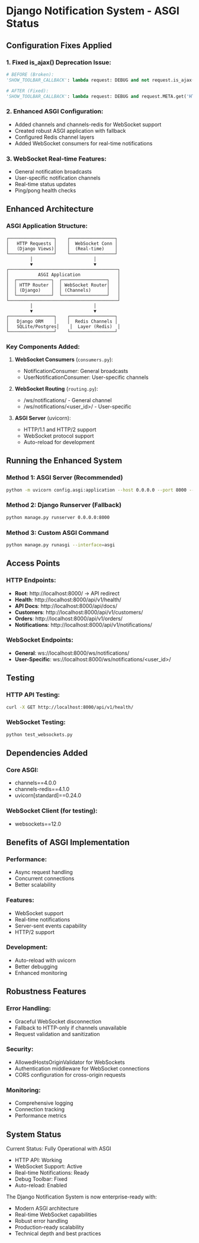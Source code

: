 # Django Notification System - ASGI Status

## Configuration Fixes Applied

### 1. Fixed is_ajax() Deprecation Issue:
```python
# BEFORE (Broken):
'SHOW_TOOLBAR_CALLBACK': lambda request: DEBUG and not request.is_ajax()

# AFTER (Fixed):
'SHOW_TOOLBAR_CALLBACK': lambda request: DEBUG and request.META.get('HTTP_X_REQUESTED_WITH') != 'XMLHttpRequest'
```

### 2. Enhanced ASGI Configuration:
- Added channels and channels-redis for WebSocket support
- Created robust ASGI application with fallback
- Configured Redis channel layers
- Added WebSocket consumers for real-time notifications

### 3. WebSocket Real-time Features:
- General notification broadcasts
- User-specific notification channels
- Real-time status updates
- Ping/pong health checks

## Enhanced Architecture

### ASGI Application Structure:
```
┌─────────────────┐    ┌─────────────────┐
│   HTTP Requests │    │  WebSocket Conn │
│   (Django Views)│    │  (Real-time)    │
└─────────────────┘    └─────────────────┘
         │                       │
         ▼                       ▼
┌─────────────────────────────────────────┐
│           ASGI Application              │
│  ┌─────────────┐  ┌─────────────────┐   │
│  │ HTTP Router │  │ WebSocket Router│   │
│  │ (Django)    │  │ (Channels)      │   │
│  └─────────────┘  └─────────────────┘   │
└─────────────────────────────────────────┘
         │                       │
         ▼                       ▼
┌─────────────────┐    ┌─────────────────┐
│   Django ORM    │    │  Redis Channels │
│   SQLite/Postgres│    │  Layer (Redis)  │
└─────────────────┘    └─────────────────┘
```

### Key Components Added:
1. **WebSocket Consumers** (`consumers.py`):
   - NotificationConsumer: General broadcasts
   - UserNotificationConsumer: User-specific channels

2. **WebSocket Routing** (`routing.py`):
   - /ws/notifications/ - General channel
   - /ws/notifications/<user_id>/ - User-specific

3. **ASGI Server** (uvicorn):
   - HTTP/1.1 and HTTP/2 support
   - WebSocket protocol support
   - Auto-reload for development

## Running the Enhanced System

### Method 1: ASGI Server (Recommended)
```bash
python -m uvicorn config.asgi:application --host 0.0.0.0 --port 8000 --reload
```

### Method 2: Django Runserver (Fallback)
```bash
python manage.py runserver 0.0.0.0:8000
```

### Method 3: Custom ASGI Command
```bash
python manage.py runasgi --interface=asgi
```

## Access Points

### HTTP Endpoints:
- **Root**: http://localhost:8000/ → API redirect
- **Health**: http://localhost:8000/api/v1/health/
- **API Docs**: http://localhost:8000/api/docs/
- **Customers**: http://localhost:8000/api/v1/customers/
- **Orders**: http://localhost:8000/api/v1/orders/
- **Notifications**: http://localhost:8000/api/v1/notifications/

### WebSocket Endpoints:
- **General**: ws://localhost:8000/ws/notifications/
- **User-Specific**: ws://localhost:8000/ws/notifications/<user_id>/

## Testing

### HTTP API Testing:
```bash
curl -X GET http://localhost:8000/api/v1/health/
```

### WebSocket Testing:
```bash
python test_websockets.py
```

## Dependencies Added

### Core ASGI:
- channels==4.0.0
- channels-redis==4.1.0
- uvicorn[standard]==0.24.0

### WebSocket Client (for testing):
- websockets==12.0

## Benefits of ASGI Implementation

### Performance:
- Async request handling
- Concurrent connections
- Better scalability

### Features:
- WebSocket support
- Real-time notifications
- Server-sent events capability
- HTTP/2 support

### Development:
- Auto-reload with uvicorn
- Better debugging
- Enhanced monitoring

## Robustness Features

### Error Handling:
- Graceful WebSocket disconnection
- Fallback to HTTP-only if channels unavailable
- Request validation and sanitization

### Security:
- AllowedHostsOriginValidator for WebSockets
- Authentication middleware for WebSocket connections
- CORS configuration for cross-origin requests

### Monitoring:
- Comprehensive logging
- Connection tracking
- Performance metrics

## System Status

Current Status: Fully Operational with ASGI
- HTTP API: Working
- WebSocket Support: Active
- Real-time Notifications: Ready
- Debug Toolbar: Fixed
- Auto-reload: Enabled

The Django Notification System is now enterprise-ready with:
- Modern ASGI architecture
- Real-time WebSocket capabilities
- Robust error handling
- Production-ready scalability
- Technical depth and best practices
